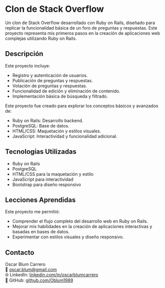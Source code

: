 # Clon de Stack Overflow

Un clon de Stack Overflow desarrollado con Ruby on Rails, diseñado para replicar la funcionalidad básica de un foro de preguntas y respuestas. Este proyecto representa mis primeros pasos en la creación de aplicaciones web complejas utilizando Ruby on Rails.

## Descripción

Este proyecto incluye:

- Registro y autenticación de usuarios.
- Publicación de preguntas y respuestas.
- Votación de preguntas y respuestas.
- Funcionalidad de edición y eliminación de contenido.
- Implementación básica de búsqueda y filtrado.

Este proyecto fue creado para explorar los conceptos básicos y avanzados de:

- Ruby on Rails: Desarrollo backend.
- PostgreSQL: Base de datos.
- HTML/CSS: Maquetación y estilos visuales.
- JavaScript: Interactividad y funcionalidad adicional.

## Tecnologías Utilizadas

- Ruby on Rails
- PostgreSQL
- HTML/CSS para la maquetación y estilo
- JavaScript para interactividad
- Bootstrap para diseño responsivo

## Lecciones Aprendidas

Este proyecto me permitió:

- Comprender el flujo completo del desarrollo web en Ruby on Rails.
- Mejorar mis habilidades en la creación de aplicaciones interactivas y basadas en bases de datos.
- Experimentar con estilos visuales y diseño responsivo.

## Contacto

Oscar Blum Carrero  
📧 oscar.blum@gmail.com  
🌐 LinkedIn: [linkedin.com/in/oscarblumcarrero](https://linkedin.com/in/oscarblumcarrero)  
🐙 GitHub: [github.com/Oblum1989](https://github.com/Oblum1989)
